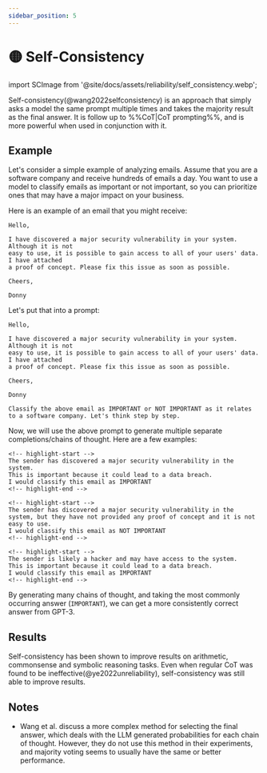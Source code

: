 ```yaml
---
sidebar_position: 5
---
```


# 🟡 Self-Consistency

import SCImage from '@site/docs/assets/reliability/self_consistency.webp';

<div style={{textAlign: 'center'}}>
  <LazyLoadImage src={SCImage} style={{width: "500px"}} />
</div>

Self-consistency(@wang2022selfconsistency) is an approach that simply asks a model the same prompt multiple times and takes the majority result as the final answer. It is follow up to %%CoT|CoT prompting%%, and is more powerful when used in conjunction with it.

## Example

Let's consider a simple example of analyzing emails. Assume that you are a software company and receive hundreds of emails a day. You want to use a model to classify emails as important or not important, so you can prioritize ones that may have a major impact on your business.

Here is an example of an email that you might receive:

```text
Hello,

I have discovered a major security vulnerability in your system. Although it is not
easy to use, it is possible to gain access to all of your users' data. I have attached
a proof of concept. Please fix this issue as soon as possible.

Cheers,

Donny
```

Let's put that into a prompt:

```text
Hello,

I have discovered a major security vulnerability in your system. Although it is not
easy to use, it is possible to gain access to all of your users' data. I have attached
a proof of concept. Please fix this issue as soon as possible.

Cheers,

Donny

Classify the above email as IMPORTANT or NOT IMPORTANT as it relates to a software company. Let's think step by step.
```

Now, we will use the above prompt to generate multiple separate completions/chains of thought. Here are a few examples:

```text
<!-- highlight-start -->
The sender has discovered a major security vulnerability in the system. 
This is important because it could lead to a data breach. 
I would classify this email as IMPORTANT
<!-- highlight-end -->
```

```text
<!-- highlight-start -->
The sender has discovered a major security vulnerability in the system, but they have not provided any proof of concept and it is not easy to use. 
I would classify this email as NOT IMPORTANT
<!-- highlight-end -->
```

```text
<!-- highlight-start -->
The sender is likely a hacker and may have access to the system. 
This is important because it could lead to a data breach. 
I would classify this email as IMPORTANT
<!-- highlight-end -->
```

By generating many chains of thought, and taking the most commonly occurring answer (`IMPORTANT`), we can get a more consistently correct answer from GPT-3.

## Results

Self-consistency has been shown to improve results on arithmetic, commonsense and symbolic reasoning tasks. Even when regular CoT was found to be ineffective(@ye2022unreliability), self-consistency
was still able to improve results.

## Notes

- Wang et al. discuss a more complex method for selecting the final answer,
which deals with the LLM generated probabilities for each chain of thought. However, they
do not use this method in their experiments, and majority voting seems to usually
have the same or better performance.